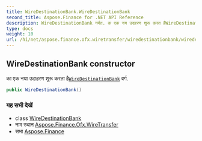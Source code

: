 ```yaml
---
title: WireDestinationBank.WireDestinationBank
second_title: Aspose.Finance for .NET API Reference
description: WireDestinationBank नर्मत. क एक नय उदहरण शुरू करत हैWireDestinationBank वर्ग.
type: docs
weight: 10
url: /hi/net/aspose.finance.ofx.wiretransfer/wiredestinationbank/wiredestinationbank/
---
```

## WireDestinationBank constructor

का एक नया उदाहरण शुरू करता है[`WireDestinationBank`](../) वर्ग.

```csharp
public WireDestinationBank()
```

### यह सभी देखें

* class [WireDestinationBank](../)
* नाम स्थान [Aspose.Finance.Ofx.WireTransfer](../../wiredestinationbank/)
* सभा [Aspose.Finance](../../../)


